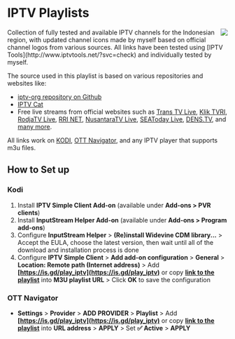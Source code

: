 # IPTV Playlists
<img align="right" src="https://github.com/riotryulianto/iptv-playlists/blob/main/icons/iptv.png?raw=true">
Collection of fully tested and available IPTV channels for the Indonesian region, with updated channel icons made by myself based on official channel logos from various sources. All links have been tested using [IPTV Tools](http://www.iptvtools.net/?svc=check) and individually tested by myself.

The source used in this playlist is based on various repositories and websites like:
- [iptv-org repository on Github](https://github.com/iptv-org/iptv)
- [IPTV Cat](https://iptvcat.com/indonesia__8)
- Free live streams from official websites such as [Trans TV Live](https://www.transtv.co.id/live), [Klik TVRI](https://klik.tvri.go.id/), [RodjaTV Live](https://rodja.tv/), [RRI NET](https://rri.co.id/stream/video), [NusantaraTV Live](https://nusantaratv.com/live), [SEAToday Live](https://seatoday.com/tv), [DENS.TV](https://www.dens.tv), and [many more](https://github.com/OngisMbois/IPTV-PREMIUM).

All links work on [KODI](https://kodi.tv/download/), [OTT Navigator](https://ottnav.github.io/faq.html#ott-navigator-app-availability), and any IPTV player that supports m3u files.

## How to Set up
### Kodi
1. Install **IPTV Simple Client Add-on** (available under **Add-ons > PVR clients**)
2. Install **InputStream Helper Add-on** (available under **Add-ons > Program add-ons**)
3. Configure **InputStream Helper** > **(Re)install Widevine CDM library...** > Accept the EULA, choose the latest version, then wait until all of the download and installation process is done
4. Configure **IPTV Simple Client** > **Add add-on configuration** > **General** > **Location: Remote path (Internet address)** > Add **[https://is.gd/play_iptv](https://is.gd/play_iptv)** or copy **[link to the playlist](https://github.com/riotryulianto/iptv-playlists/blob/main/playlist.m3u?raw=true)** into **M3U playlist URL** > Click **OK** to save the configuration
### OTT Navigator
- **Settings** > **Provider** > **ADD PROVIDER** > **Playlist** > Add **[https://is.gd/play_iptv](https://is.gd/play_iptv)** or copy **[link to the playlist](https://github.com/riotryulianto/iptv-playlists/blob/main/playlist.m3u?raw=true)** into **URL address** > **APPLY** > Set **✅ Active** > **APPLY**
